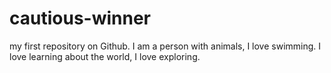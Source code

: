 # cautious-winner
my first repository on Github.
I am a person with animals,
I love swimming.
I love learning about the world, 
I love exploring. 
